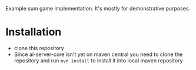 Example sum game implementation. It's mostly for demonstrative purposes.


# Installation

* clone this repository
* Since ai-server-core isn't yet on maven central you need to clone the repository and run ```mvn install``` to install it into local maven repository
